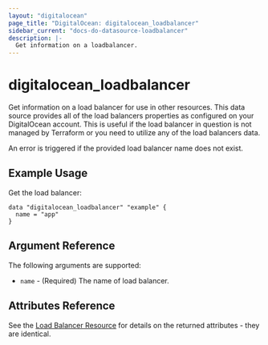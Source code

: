 ```yaml
---
layout: "digitalocean"
page_title: "DigitalOcean: digitalocean_loadbalancer"
sidebar_current: "docs-do-datasource-loadbalancer"
description: |-
  Get information on a loadbalancer.
---
```


# digitalocean_loadbalancer

Get information on a load balancer for use in other resources. This data source
provides all of the load balancers properties as configured on your DigitalOcean
account. This is useful if the load balancer in question is not managed by
Terraform or you need to utilize any of the load balancers data.

An error is triggered if the provided load balancer name does not exist.

## Example Usage

Get the load balancer:

```hcl
data "digitalocean_loadbalancer" "example" {
  name = "app"
}
```

## Argument Reference

The following arguments are supported:

* `name` - (Required) The name of load balancer.

## Attributes Reference

See the [Load Balancer Resource](/docs/providers/do/r/loadbalancer.html) for details on the
returned attributes - they are identical.